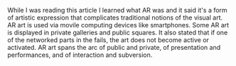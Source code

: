 While I was reading this article I learned what AR was and it said it's a form of artistic expression that complicates traditional notions of the visual art. AR art is used via movile computing devices like smartphones. Some AR art is displayed in private galleries and public squares. It also stated that if one of the networked parts in the fails, the art does not become active or activated. AR art spans the arc of public and private, of presentation and performances, and of interaction and subversion.
